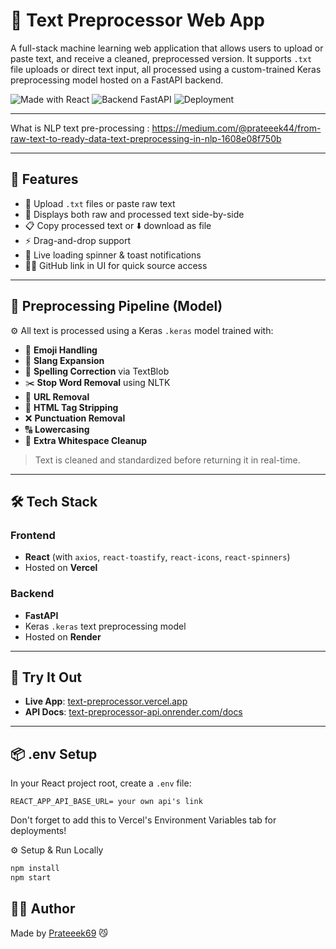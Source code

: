 # 📝 Text Preprocessor Web App

A full-stack machine learning web application that allows users to upload or paste text, and receive a cleaned, preprocessed version. It supports `.txt` file uploads or direct text input, all processed using a custom-trained Keras preprocessing model hosted on a FastAPI backend.

![Made with React](https://img.shields.io/badge/frontend-React-blue.svg)
![Backend FastAPI](https://img.shields.io/badge/backend-FastAPI-green.svg)
![Deployment](https://img.shields.io/badge/deployed-Vercel%20%26%20Render-purple.svg)

---
What is NLP text pre-processing : https://medium.com/@prateeek44/from-raw-text-to-ready-data-text-preprocessing-in-nlp-1608e08f750b

---
## 🚀 Features

- 📄 Upload `.txt` files or paste raw text  
- 🔄 Displays both raw and processed text side-by-side  
- 📋 Copy processed text or ⬇️ download as file  
- ⚡ Drag-and-drop support  
- 🔄 Live loading spinner & toast notifications  
- 🧑‍💻 GitHub link in UI for quick source access  

---

## 🧹 Preprocessing Pipeline (Model)

⚙️ All text is processed using a Keras `.keras` model trained with:

- 🧠 **Emoji Handling**  
- 💬 **Slang Expansion**  
- 📝 **Spelling Correction** via TextBlob  
- ✂️ **Stop Word Removal** using NLTK  
- 🔗 **URL Removal**  
- 🧼 **HTML Tag Stripping**  
- ❌ **Punctuation Removal**  
- 🔠 **Lowercasing**  
- 📏 **Extra Whitespace Cleanup**

> Text is cleaned and standardized before returning it in real-time.

---

## 🛠️ Tech Stack

### Frontend
- **React** (with `axios`, `react-toastify`, `react-icons`, `react-spinners`)
- Hosted on **Vercel**

### Backend
- **FastAPI**
- Keras `.keras` text preprocessing model
- Hosted on **Render**

---

## 🧪 Try It Out

- **Live App**: [text-preprocessor.vercel.app](https://text-preprocessor.vercel.app)
- **API Docs**: [text-preprocessor-api.onrender.com/docs](https://text-preprocessor-api.onrender.com/docs)

---

## 📦 .env Setup

In your React project root, create a `.env` file:

```env
REACT_APP_API_BASE_URL= your own api's link
```
Don't forget to add this to Vercel's Environment Variables tab for deployments!

⚙️ Setup & Run Locally
```bash
npm install
npm start
```
## 👨‍💻 Author  
Made by [Prateeek69](https://github.com/Prateeek69) 😼
